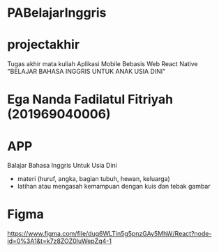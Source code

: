 # PABelajarInggris
# projectakhir
Tugas akhir mata kuliah Aplikasi Mobile Bebasis Web React Native "BELAJAR BAHASA INGGRIS UNTUK ANAK USIA DINI"
# Ega Nanda Fadilatul Fitriyah (201969040006)
# APP
Balajar Bahasa Inggris Untuk Usia Dini
* materi (huruf, angka, bagian tubuh, hewan, keluarga)
* latihan atau mengasah kemampuan dengan kuis dan tebak gambar
# Figma
https://www.figma.com/file/dug6WLTin5g5pnzGAy5MhW/React?node-id=0%3A1&t=k7z8ZOZ0luWepZq4-1
